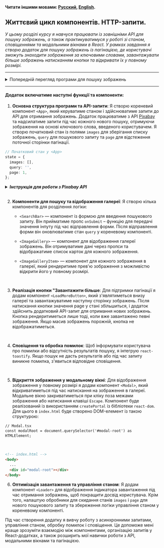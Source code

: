 **Читати іншими мовами: [Русский](../README.md), [English](./README.en.md).**

## Життєвий цикл компонентів. HTTP-запити.

_У цьому розділі курсу я навчуся працювати із зовнішніми API для пошуку
зображень, а також практикуватимуся у роботі зі станом, сповіщеннями та
модальними вікнами в React. У рамках завдання я створю додаток для пошуку
зображень із пагінацією, де користувачі зможуть знаходити зображення за
ключовими словами, завантажувати більше зображень натисканням кнопки та
відкривати їх у повному розмірі._

---

<details>
<summary>Попередній перегляд програми для пошуку зображень</summary>

![Попередній перегляд програми для пошуку зображень](./mockup/preview.jpg)

</details>

---

#### Додаток включатиме наступні функції та компоненти:

1. **Основна структура програми та API-запити**: Я створю кореневий компонент
   `<App>`, який керуватиме станом і здійснюватиме запити до API для отримання
   зображень. Додаток працюватиме з API [Pixabay](https://pixabay.com/api/docs/)
   та надсилатиме запити під час кожного нового пошуку, отримуючи зображення на
   основі ключового слова, введеного користувачем. Я створю початковий стан із
   полями `images` для зберігання списку зображень, `query` для пошукового
   запиту та `page` для відстеження поточної сторінки пагінації.

```ts
// Початковий стан у <App>
state = {
  images: [],
  query: '',
  page: 1,
};
```

<details>
<summary><b><em>Інструкція для роботи з Pixabay API</b></em></summary><br>

```ts
// URL для HTTP-запиту
https://pixabay.com/api/?q=cat&page=1&key=your_key&image_type=photo&orientation=horizontal&per_page=12
```

Pixabay API підтримує пагінацію, за замовчуванням параметр `page` дорівнює `1`.
У відповідь приходить 12 об'єктів за один запит. Це налаштовується параметром
`per_page`. Під час пошуку нового ключового слова потрібно скидати значення
`page` до `1`.

У відповіді API приходить масив об'єктів, з яких будуть цікаві лише такі
властивості:

- `id` - унікальний ідентифікатор
- `webformatURL` - посилання на маленьке зображення для списку карток
- `largeImageURL` - посилання на велике зображення для модального вікна

</details>
<br>

2. **Компоненти для пошуку та відображення галереї**: Я створю кілька
   компонентів для розділення логіки:

   - `<SearchBar>` — компонент із формою для введення пошукового запиту. Він
     прийматиме пропс `onSubmit` – функцію для передачі значення інпуту під час
     відправлення форми. Після відправлення форми він оновлюватиме стан `query`
     у кореневому компоненті.
   - `<ImageGallery>` — компонент для відображення галереї зображень. Він
     отримуватиме дані через пропси та відображатиме список карток для кожного
     зображення.
   - `<ImageGalleryItem>` — компонент для кожного зображення в галереї, який
     рендеритиме прев'ю зображення з можливістю відкрити його у повному розмірі.

     <br>

3. **Реалізація кнопки "Завантажити більше**: Для підтримки пагінації я додам
   компонент `<LoadMoreButton>`, який з'являтиметься внизу галереї та
   завантажуватиме наступну сторінку зображень. Після натискання кнопки значення
   page у стані збільшиться, і додаток здійснить додатковий API-запит для
   отримання нових зображень. Кнопка рендеритиметься лише тоді, коли вже
   завантажено певні зображення. Якщо масив зображень порожній, кнопка не
   відображатиметься.

   <br>

4. **Сповіщення та обробка помилок**: Щоб інформувати користувача про помилки
   або відсутність результатів пошуку, я інтегрую `react-toastify`. Якщо пошук
   не дасть результатів або під час запиту виникне помилка, з'явиться відповідне
   сповіщення.

   <br>

5. **Відкриття зображення у модальному вікні**: Для відображення зображення у
   повному розмірі я додам компонент `<Modal>`, який відкриватиметься під час
   натискання на зображення в галереї. Модальне вікно закриватиметься при кліку
   поза межами зображення або натискання клавіші `Escape`. Компонент буде
   реалізований із використанням `createPortal` із бібліотеки `react-dom`. Для
   цього в `index.html` буде створено DOM-елемент із такою структурою:

```tsx
// Modal.tsx
const modalRoot = document.querySelector('#modal-root') as HTMLElement;
```

<br>

```html
<!-- index.html -->
<body>
  ...
  <div id="modal-root"></div>
</body>
```

6. **Оптимізація завантаження та управління станом**: Я додам компонент
   `<Loader>` для відображення індикатора завантаження під час отримання
   зображень, щоб покращити досвід користувача. Крім того, налаштую обробники
   для скидання станів `images` і `page` для нового пошукового запиту та
   збереження логіки управління станом у кореневому компоненті.
   <!-- ignore-prettier -->
   <br>

Під час створення додатку я вивчу роботу з асинхронними запитами, управління
станом, обробку помилок і сповіщення. Це допоможе мені краще зрозуміти взаємодію
між компонентами, організацію запитів у React-додатках, а також розширить мої
навички роботи з API, модальними вікнами та пагінацією.
